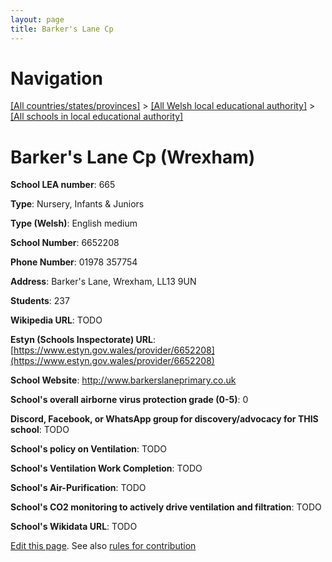 ```yaml
---
layout: page
title: Barker's Lane Cp
---
```

# Navigation

[[All countries/states/provinces]](../../..) > [[All Welsh local educational authority]](../..) > [[All schools in local educational authority]](..)

# Barker's Lane Cp (Wrexham)

**School LEA number**: 665

**Type**: Nursery, Infants & Juniors

**Type (Welsh)**: English medium

**School Number**: 6652208

**Phone Number**: 01978 357754

**Address**: Barker's Lane, Wrexham, LL13 9UN

**Students**: 237

**Wikipedia URL**: TODO

**Estyn (Schools Inspectorate) URL**: [https://www.estyn.gov.wales/provider/6652208](https://www.estyn.gov.wales/provider/6652208)

**School Website**: http://www.barkerslaneprimary.co.uk

**School's overall airborne virus protection grade (0-5)**: 0

**Discord, Facebook, or WhatsApp group for discovery/advocacy for THIS school**: TODO

**School's policy on Ventilation**: TODO

**School's Ventilation Work Completion**: TODO

**School's Air-Purification**: TODO

**School's CO2 monitoring to actively drive ventilation and filtration**: TODO

**School's Wikidata URL**: TODO




[Edit this page](https://github.com/ventilate-schools/Wales/edit/prif/./Wrexham/Barker's_Lane_Cp.md). See also [rules for contribution](../../../contribution-rules/)